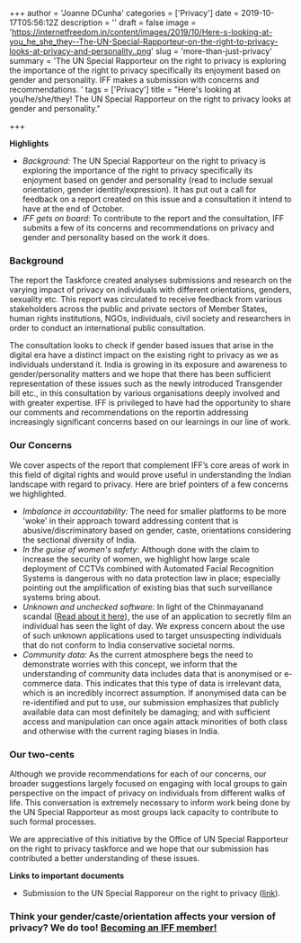 +++
author = 'Joanne DCunha'
categories = ['Privacy']
date = 2019-10-17T05:56:12Z
description = ''
draft = false
image = 'https://internetfreedom.in/content/images/2019/10/Here-s-looking-at-you_he_she_they--The-UN-Special-Rapporteur-on-the-right-to-privacy-looks-at-privacy-and-personality..png'
slug = 'more-than-just-privacy'
summary = 'The UN Special Rapporteur on the right to privacy is exploring the importance of the right to privacy specifically its enjoyment based on gender and personality. IFF makes a submission with concerns and recommendations. '
tags = ['Privacy']
title = "Here's looking at you/he/she/they! The UN Special Rapporteur on the right to privacy looks at gender and personality."

+++


**Highlights**

* _Background:_ The UN Special Rapporteur on the right to privacy is exploring the importance of the right to privacy specifically its enjoyment based on gender and personality (read to include sexual orientation, gender identity/expression). It has put out a call for feedback on a report created on this issue and a consultation it intend to have at the end of October.
* _IFF gets on board_: To contribute to the report and the consultation, IFF submits a few of its concerns and recommendations on privacy and gender and personality based on the work it does.

### Background

The report the Taskforce created analyses submissions and research on the varying impact of privacy on individuals with different orientations, genders, sexuality etc. This report was circulated to receive feedback from various stakeholders across the public and private sectors of Member States, human rights institutions, NGOs, individuals, civil society and researchers in order to conduct an international public consultation.

The consultation looks to check if gender based issues that arise in the digital era have a distinct impact on the existing right to privacy as we as individuals understand it. India is growing in its exposure and awareness to gender/personality matters and we hope that there has been sufficient representation of these issues such as the newly introduced Transgender bill etc., in this consultation by various organisations deeply involved and with greater expertise.  IFF is privileged to have had the opportunity to share our comments and recommendations on the reportin addressing increasingly significant concerns based on our learnings in our line of work.

### Our Concerns

We cover aspects of the report that complement IFF’s core areas of work in this field of digital rights and would prove useful in understanding the Indian landscape with regard to privacy. Here are brief pointers of a few concerns we highlighted.

* _Imbalance in accountability:_ The need for smaller platforms to be more 'woke' in their approach toward addressing content that is abusive/discriminatory based on gender, caste, orientations considering the sectional diversity of India.
* _In the guise of women's safety:_ Although done with the claim to increase the security of women, we highlight how large scale deployment of CCTVs combined with Automated Facial Recognition Systems is dangerous with no data protection law in place; especially pointing out the amplification of existing bias that such surveillance systems bring about.
* _Unknown and unchecked software:_ In light of the Chinmayanand scandal ([Read about it here](https://economictimes.indiatimes.com/news/politics-and-nation/chinmayanand-case-body-cam-sleaze-counter-sting-but-slow-police-action/articleshow/71321780.cms)), the use of an application to secretly film an individual has seen the light of day. We express concern about the use of such unknown applications used to target unsuspecting individuals that do not conform to India conservative societal norms.
* _Community data:_ As the current atmosphere begs the need to demonstrate worries with this concept, we inform that the understanding of community data includes data that is anonymised or e-commerce data. This indicates that this type of data is irrelevant data, which is an incredibly incorrect assumption. If anonymised data can be re-identified and put to use, our submission emphasizes that publicly available data can most definitely be damaging; and with sufficient access and manipulation can once again attack minorities of both class and otherwise with the current raging biases in India.

### Our two-cents

Although we provide recommendations for each of our concerns, our broader suggestions largely focused on engaging with local groups to gain perspective on the impact of privacy on individuals from different walks of life. This conversation is extremely necessary to inform work being done by the UN Special Rapporteur as most groups lack capacity to contribute to such formal processes.

We are appreciative of this initiative by the Office of UN Special Rapporteur on the right to privacy taskforce and we hope that our submission has contributed a better understanding of these issues.

****Links to important documents****

* Submission to the UN Special Rapporeur on the right to privacy ([link](https://drive.google.com/open?id=1CcySWlVDZj0Yd1cqrVQ1S6CElgvigSko)).

### Think your gender/caste/orientation affects your version of privacy? We do too! [Becoming an IFF member!](https://internetfreedom.in/donate/)

